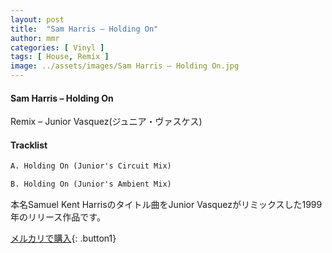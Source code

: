 ```yaml
---
layout: post
title:  "Sam Harris – Holding On"
author: mmr
categories: [ Vinyl ]
tags: [ House, Remix ]
image: ../assets/images/Sam Harris – Holding On.jpg
---
```


#### Sam Harris – Holding On

Remix – Junior Vasquez(ジュニア・ヴァスケス)

#### Tracklist
```md
A. Holding On (Junior's Circuit Mix)

B. Holding On (Junior's Ambient Mix)
```

本名Samuel Kent Harrisのタイトル曲をJunior Vasquezがリミックスした1999年のリリース作品です。

[メルカリで購入](https://jp.mercari.com/item/m89744041671){: .button1}

